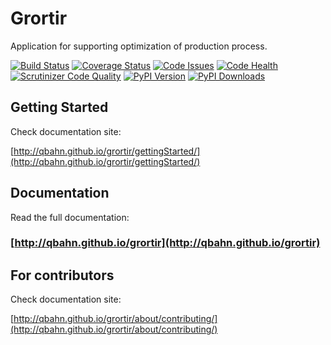 # Grortir

Application for supporting optimization of production process.

[![Build Status](http://img.shields.io/travis/wojtekpi/grortir/master.svg)](https://travis-ci.org/wojtekpi/grortir)
[![Coverage Status](http://img.shields.io/coveralls/qbahn/wojtekpi/master.svg)](https://coveralls.io/r/wojtekpi/grortir)
[![Code Issues](https://www.quantifiedcode.com/api/v1/project/51365120fa014dbd860e332bbc1bee02/badge.svg)](https://www.quantifiedcode.com/app/project/51365120fa014dbd860e332bbc1bee02)
[![Code Health](https://landscape.io/github/wojtekpi/grortir/master/landscape.svg?style=flat)](https://landscape.io/github/wojtekpi/grortir/master)
[![Scrutinizer Code Quality](http://img.shields.io/scrutinizer/g/wojtekpi/grortir.svg)](https://scrutinizer-ci.com/g/wojtekpi/grortir/?branch=master)
[![PyPI Version](http://img.shields.io/pypi/v/Grortir.svg)](https://pypi.python.org/pypi/Grortir)
[![PyPI Downloads](http://img.shields.io/pypi/dm/Grortir.svg)](https://pypi.python.org/pypi/Grortir)

## Getting Started
Check documentation site:

[http://qbahn.github.io/grortir/gettingStarted/](http://qbahn.github.io/grortir/gettingStarted/)

## Documentation
Read the full documentation:
 
### [http://qbahn.github.io/grortir](http://qbahn.github.io/grortir)

## For contributors
Check documentation site:

[http://qbahn.github.io/grortir/about/contributing/](http://qbahn.github.io/grortir/about/contributing/)


